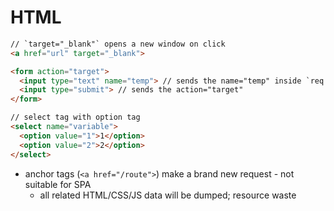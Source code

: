 # HTML

```html
// `target="_blank"` opens a new window on click
<a href="url" target="_blank">
```
```html
<form action="target"> 
  <input type="text" name="temp"> // sends the name="temp" inside `req.body`
  <input type="submit"> // sends the action="target"
</form>
```
```html
// select tag with option tag
<select name="variable">
  <option value="1">1</option>
  <option value="2">2</option>
</select>
```

* anchor tags (`<a href="/route">`) make a brand new request - not suitable for SPA
  - all related HTML/CSS/JS data will be dumped; resource waste